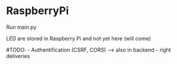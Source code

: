 # RaspberryPi
Run main.py

LED are stored in Raspberry Pi and not yet here (will come)

#TODO:
    - Authentification (CSRF, CORS) --> also in backend
    - right deliveries